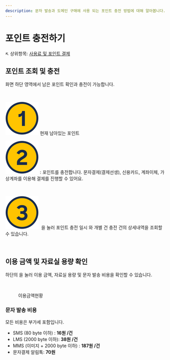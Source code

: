 ```yaml
---
description: 문자 발송과 도메인 구매에 사용 되는 포인트 충전 방법에 대해 알아봅니다.
---
```


# 포인트 충전하기

↖ 상위항목: [사용료 및 포인트 결제](./)

## 포인트 조회 및 충전

화면 하단 영역에서 남은 포인트 확인과 충전이 가능합니다.&#x20;

<figure><img src="../../.gitbook/assets/포인트 충전.png" alt=""><figcaption></figcaption></figure>

<img src="../../.gitbook/assets/number_circle_one_2x.svg" alt="" data-size="line"> 현재 남아있는 포인트

<img src="../../.gitbook/assets/number_circle_two_2x.svg" alt="" data-size="line"> <img src="../../.gitbook/assets/btn_충전하기.png" alt="" data-size="line">: 포인트를 충전합니다. 문자결제(결제선생), 신용카드, 계좌이체, 가상계좌를 이용해 결제를 진행할 수 있어요.

<figure><img src="../../.gitbook/assets/포인트 결제.png" alt=""><figcaption></figcaption></figure>

<img src="../../.gitbook/assets/number_circle_three_2x.svg" alt="" data-size="line"> <img src="../../.gitbook/assets/btn_충전이력.png" alt="" data-size="line"> 을 눌러 포인트 충전 일시 와 개별 건 충전 건의 상세내역을 조회할 수 있습니다.&#x20;

<figure><img src="../../.gitbook/assets/결제이력보기.png" alt=""><figcaption></figcaption></figure>

## 이용 금액 및 자료실 용량 확인

하단의 <img src="../../.gitbook/assets/btn_이용금액.png" alt="" data-size="line">을 눌러 이용 금액, 자료실 용량 및 문자 발송 비용을 확인할 수 있습니다.

<figure><img src="../../.gitbook/assets/이용금액확인.png" alt=""><figcaption><p>이용금액현황</p></figcaption></figure>

### 문자 발송 비용

모든 비용은 부가세 포함입니다.

* SMS (80 byte 이하) : **16원 /건**
* LMS (2000 byte 이하): **38원 /건**
* MMS (이미지 + 2000 byte 이하) : **187원 /건**
* 문자결제 알림톡: **70원**
